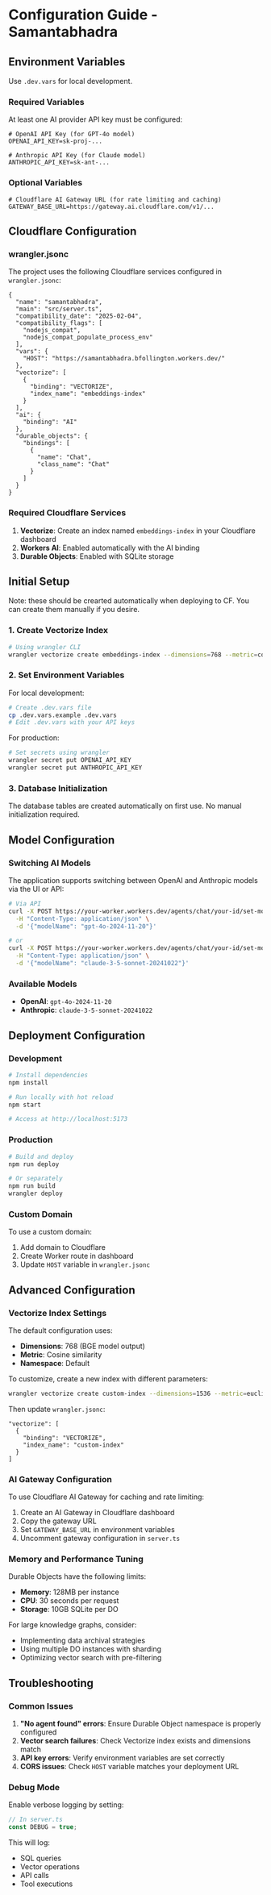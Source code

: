 # Configuration Guide - Samantabhadra

## Environment Variables

Use `.dev.vars` for local development.

### Required Variables

At least one AI provider API key must be configured:

```env
# OpenAI API Key (for GPT-4o model)
OPENAI_API_KEY=sk-proj-...

# Anthropic API Key (for Claude model)
ANTHROPIC_API_KEY=sk-ant-...
```

### Optional Variables

```env
# Cloudflare AI Gateway URL (for rate limiting and caching)
GATEWAY_BASE_URL=https://gateway.ai.cloudflare.com/v1/...
```

## Cloudflare Configuration

### wrangler.jsonc

The project uses the following Cloudflare services configured in `wrangler.jsonc`:

```jsonc
{
  "name": "samantabhadra",
  "main": "src/server.ts",
  "compatibility_date": "2025-02-04",
  "compatibility_flags": [
    "nodejs_compat",
    "nodejs_compat_populate_process_env"
  ],
  "vars": {
    "HOST": "https://samantabhadra.bfollington.workers.dev/"
  },
  "vectorize": [
    {
      "binding": "VECTORIZE",
      "index_name": "embeddings-index"
    }
  ],
  "ai": {
    "binding": "AI"
  },
  "durable_objects": {
    "bindings": [
      {
        "name": "Chat",
        "class_name": "Chat"
      }
    ]
  }
}
```

### Required Cloudflare Services

1. **Vectorize**: Create an index named `embeddings-index` in your Cloudflare dashboard
2. **Workers AI**: Enabled automatically with the AI binding
3. **Durable Objects**: Enabled with SQLite storage

## Initial Setup

Note: these should be crearted automatically when deploying to CF. You can create them manually if you desire.

### 1. Create Vectorize Index

```bash
# Using wrangler CLI
wrangler vectorize create embeddings-index --dimensions=768 --metric=cosine
```

### 2. Set Environment Variables

For local development:
```bash
# Create .dev.vars file
cp .dev.vars.example .dev.vars
# Edit .dev.vars with your API keys
```

For production:
```bash
# Set secrets using wrangler
wrangler secret put OPENAI_API_KEY
wrangler secret put ANTHROPIC_API_KEY
```

### 3. Database Initialization

The database tables are created automatically on first use. No manual initialization required.

## Model Configuration

### Switching AI Models

The application supports switching between OpenAI and Anthropic models via the UI or API:

```bash
# Via API
curl -X POST https://your-worker.workers.dev/agents/chat/your-id/set-model \
  -H "Content-Type: application/json" \
  -d '{"modelName": "gpt-4o-2024-11-20"}'

# or
curl -X POST https://your-worker.workers.dev/agents/chat/your-id/set-model \
  -H "Content-Type: application/json" \
  -d '{"modelName": "claude-3-5-sonnet-20241022"}'
```

### Available Models

- **OpenAI**: `gpt-4o-2024-11-20`
- **Anthropic**: `claude-3-5-sonnet-20241022`

## Deployment Configuration

### Development

```bash
# Install dependencies
npm install

# Run locally with hot reload
npm start

# Access at http://localhost:5173
```

### Production

```bash
# Build and deploy
npm run deploy

# Or separately
npm run build
wrangler deploy
```

### Custom Domain

To use a custom domain:

1. Add domain to Cloudflare
2. Create Worker route in dashboard
3. Update `HOST` variable in `wrangler.jsonc`

## Advanced Configuration

### Vectorize Index Settings

The default configuration uses:
- **Dimensions**: 768 (BGE model output)
- **Metric**: Cosine similarity
- **Namespace**: Default

To customize, create a new index with different parameters:

```bash
wrangler vectorize create custom-index --dimensions=1536 --metric=euclidean
```

Then update `wrangler.jsonc`:

```jsonc
"vectorize": [
  {
    "binding": "VECTORIZE",
    "index_name": "custom-index"
  }
]
```

### AI Gateway Configuration

To use Cloudflare AI Gateway for caching and rate limiting:

1. Create an AI Gateway in Cloudflare dashboard
2. Copy the gateway URL
3. Set `GATEWAY_BASE_URL` in environment variables
4. Uncomment gateway configuration in `server.ts`

### Memory and Performance Tuning

Durable Objects have the following limits:
- **Memory**: 128MB per instance
- **CPU**: 30 seconds per request
- **Storage**: 10GB SQLite per DO

For large knowledge graphs, consider:
- Implementing data archival strategies
- Using multiple DO instances with sharding
- Optimizing vector search with pre-filtering

## Troubleshooting

### Common Issues

1. **"No agent found" errors**: Ensure Durable Object namespace is properly configured
2. **Vector search failures**: Check Vectorize index exists and dimensions match
3. **API key errors**: Verify environment variables are set correctly
4. **CORS issues**: Check `HOST` variable matches your deployment URL

### Debug Mode

Enable verbose logging by setting:

```javascript
// In server.ts
const DEBUG = true;
```

This will log:
- SQL queries
- Vector operations
- API calls
- Tool executions
